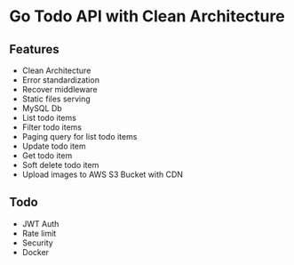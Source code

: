 # Go Todo API with Clean Architecture

## Features
- Clean Architecture
- Error standardization
- Recover middleware
- Static files serving
- MySQL Db
- List todo items
- Filter todo items
- Paging query for list todo items
- Update todo item
- Get todo item
- Soft delete todo item
- Upload images to AWS S3 Bucket with CDN
## Todo
- JWT Auth
- Rate limit
- Security
- Docker